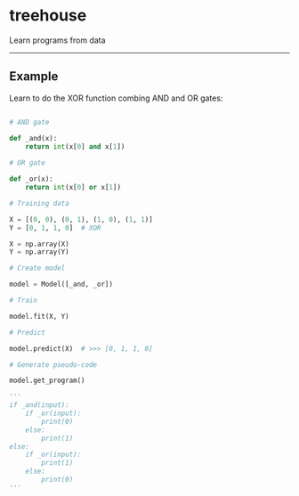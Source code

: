 # treehouse
Learn programs from data

---------

## Example

Learn to do the XOR function combing AND and OR gates:

```python

# AND gate

def _and(x):
    return int(x[0] and x[1])
 
# OR gate

def _or(x):
    return int(x[0] or x[1])

# Training data

X = [(0, 0), (0, 1), (1, 0), (1, 1)]
Y = [0, 1, 1, 0]  # XOR

X = np.array(X)
Y = np.array(Y)

# Create model

model = Model([_and, _or])

# Train

model.fit(X, Y)

# Predict

model.predict(X)  # >>> [0, 1, 1, 0]

# Generate pseudo-code

model.get_program()

'''
if _and(input):
    if _or(input):
        print(0)
    else:
        print(1)
else:
    if _or(input):
        print(1)
    else:
        print(0)
'''
```
